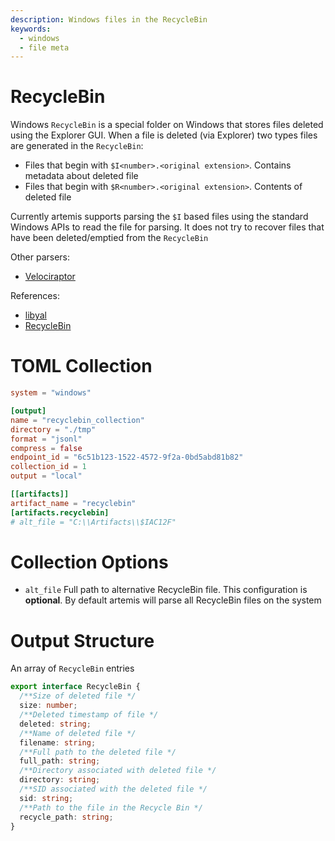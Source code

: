 ```yaml
---
description: Windows files in the RecycleBin
keywords:
  - windows
  - file meta
---
```


# RecycleBin

Windows `RecycleBin` is a special folder on Windows that stores files deleted
using the Explorer GUI. When a file is deleted (via Explorer) two types files
are generated in the `RecycleBin`:

- Files that begin with `$I<number>.<original extension>`. Contains metadata
  about deleted file
- Files that begin with `$R<number>.<original extension>`. Contents of deleted
  file

Currently artemis supports parsing the `$I` based files using the standard
Windows APIs to read the file for parsing. It does not try to recover files that
have been deleted/emptied from the `RecycleBin`

Other parsers:

- [Velociraptor](https://docs.velociraptor.app/artifact_references/pages/windows.forensics.recyclebin/)

References:

- [libyal](https://github.com/libyal/dtformats/blob/main/documentation/Windows%20Recycle.Bin%20file%20formats.asciidoc)
- [RecycleBin](https://cybersecurity.att.com/blogs/security-essentials/digital-dumpster-diving-exploring-the-intricacies-of-recycle-bin-forensics)

# TOML Collection

```toml
system = "windows"

[output]
name = "recyclebin_collection"
directory = "./tmp"
format = "jsonl"
compress = false
endpoint_id = "6c51b123-1522-4572-9f2a-0bd5abd81b82"
collection_id = 1
output = "local"

[[artifacts]]
artifact_name = "recyclebin"
[artifacts.recyclebin]
# alt_file = "C:\\Artifacts\\$IAC12F"
```

# Collection Options

- `alt_file` Full path to alternative RecycleBin file. This configuration is
  **optional**. By default artemis will parse all RecycleBin files on the system

# Output Structure

An array of `RecycleBin` entries

```typescript
export interface RecycleBin {
  /**Size of deleted file */
  size: number;
  /**Deleted timestamp of file */
  deleted: string;
  /**Name of deleted file */
  filename: string;
  /**Full path to the deleted file */
  full_path: string;
  /**Directory associated with deleted file */
  directory: string;
  /**SID associated with the deleted file */
  sid: string;
  /**Path to the file in the Recycle Bin */
  recycle_path: string;
}
```
